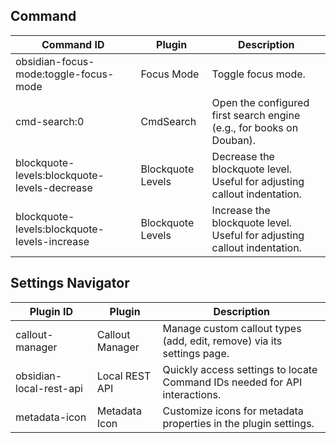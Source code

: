 ## Command
| Command ID                                   | Plugin            | Description                                                  |
| -------------------------------------------- | ----------------- | ------------------------------------------------------------ |
| obsidian-focus-mode:toggle-focus-mode        | Focus Mode        | Toggle focus mode.                                           |
| cmd-search:0                                 | CmdSearch         | Open the configured first search engine (e.g., for books on Douban). |
| blockquote-levels:blockquote-levels-decrease | Blockquote Levels | Decrease the blockquote level. <br />Useful for adjusting callout indentation. |
| blockquote-levels:blockquote-levels-increase | Blockquote Levels | Increase the blockquote level. <br />Useful for adjusting callout indentation. |



## Settings Navigator

| Plugin ID               | Plugin          | Description                                                  |
| ----------------------- | --------------- | ------------------------------------------------------------ |
| callout-manager         | Callout Manager | Manage custom callout types (add, edit, remove) via its settings page. |
| obsidian-local-rest-api | Local REST API  | Quickly access settings to locate Command IDs needed for API interactions. |
| metadata-icon           | Metadata Icon   | Customize icons for metadata properties in the plugin settings. |

